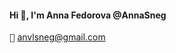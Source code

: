 #### Hi 👋, I'm Anna Fedorova @AnnaSneg


<kbd>:incoming_envelope:</kbd> anvlsneg@gmail.com

<!---- 👋 Hi, I’m Anna Fedorova @AnnaSneg
- 👀 I’m interested in ...
- 🌱 I’m currently learning ...
- 💞️ I’m looking to collaborate on ...
- 📫 How to reach me ...--->


<!---
AnnaSneg/AnnaSneg is a ✨ special ✨ repository because its `README.md` (this file) appears on your GitHub profile.
You can click the Preview link to take a look at your changes.
--->
